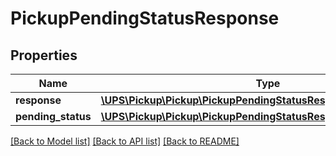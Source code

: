 # PickupPendingStatusResponse

## Properties
Name | Type | Description | Notes
------------ | ------------- | ------------- | -------------
**response** | [**\UPS\Pickup\Pickup\PickupPendingStatusResponseResponse**](PickupPendingStatusResponseResponse.md) |  | 
**pending_status** | [**\UPS\Pickup\Pickup\PickupPendingStatusResponsePendingStatus[]**](PickupPendingStatusResponsePendingStatus.md) |  | 

[[Back to Model list]](../../README.md#documentation-for-models) [[Back to API list]](../../README.md#documentation-for-api-endpoints) [[Back to README]](../../README.md)

